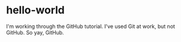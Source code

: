 # hello-world
I'm working through the GitHub tutorial. I've used Git at work, but not GitHub. So yay, GitHub.

